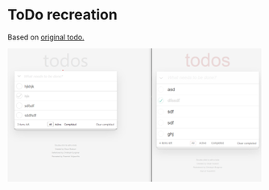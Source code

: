 # ToDo recreation

Based on [original todo.](https://todomvc.com/examples/vanillajs/#/)

![Screenshot](Sshot.png)

